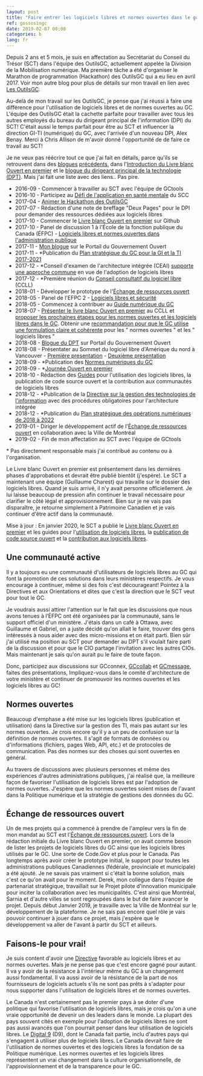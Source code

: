 ```yaml
---
layout: post
title: "Faire entrer les logiciels libres et normes ouvertes dans le gouvernement du Canada"
ref: gossosingc
date: 2019-02-07 00:00
categories: b
lang: fr
---
```


Depuis 2 ans et 5 mois, je suis en affectation au Secrétariat du Conseil du Trésor (SCT) dans l'équipe des OutilsGC, actuellement appelée la Division de la Mobilisation numérique. Ma première tâche a été d'organiser le Marathon de programmation (Hackathon) des OutilsGC qui a eu lieu en avril 2017. Voir mon autre blog pour plus de détails sur mon travail en lien avec [Les OutilsGC](../../../2019/02/06/Les-outilsgc.html).

Au-delà de mon travail sur les OutilsGC, je pense que j'ai réussi à faire une différence pour l'utilisation de logiciels libres et de normes ouvertes au GC. L'équipe des OutilsGC était la cachette parfaite pour travailler avec tous les autres employés du bureau du dirigeant principal de l'information (DPI) du SCT! C'était aussi le temps parfait pour être au SCT et influencer la direction GI-TI (numérique) du GC, avec l'arrivée d'un nouveau DPI, Alex Benay. Merci à Chris Allison de m'avoir donné l'opportunité de de faire ce travail au SCT!

Je ne veux pas réécrire tout ce que j'ai fait en détails, parce qu'ils se retrouvent dans des [blogues](https://smellems.github.io/b/2016/09/13/Developpement-engagement-communaut%C3%A9-logiciels-libres.html) [précédents](https://ouvert.canada.ca/fr/blogue/logiciels-libres-normes-ouvertes-au-gouvernement-du-canada), dans l'[Introduction du Livre blanc Ouvert en premier](https://github.com/canada-ca/Open_First_Whitepaper/blob/master/fr/1_Introduction.md) et le [blogue du dirigeant principal de la technologie (DPT)](https://ouvert.canada.ca/fr/blog/louverture-element-fondamental-dun-gouvernement-numerique). Mais j'ai fait une liste avec des liens.. Pas pire.

- 2016-09 - Commencer à travailler au SCT avec l'équipe de GCtools
- 2016-10 - Participez au [Défi de l'application en santé mentale](https://github.com/smellems/cscmhapp) du SCC
- 2017-04 - [Animer le Hackathon des OutilsGC](https://www.pscp.tv/GCcollab/)
- 2017-07 - Rédaction d'une note de breffage "Deux Pages" pour le DPI pour demander des ressources dédiées aux logiciels libres
- 2017-10 - Commencer le [Livre blanc Ouvert en premier](https://github.com/canada-ca/Open_First_Whitepaper) sur Github
- 2017-10 - Panel de discussion 1 à l'École de la fonction publique du Canada (ÉFPC) - [Logiciels libres et normes ouvertes dans l'administration publique](https://www.csps-efpc.gc.ca/events/oss/index-fra.aspx)
- 2017-11 - [Mon blogue](https://ouvert.canada.ca/fr/blogue/logiciels-libres-normes-ouvertes-au-gouvernement-du-canada) sur le Portail du Gouvernement Ouvert
- 2017-11 - *Publication du [Plan stratégique du GC pour la GI et la TI 2017-2021](https://www.canada.ca/fr/secretariat-conseil-tresor/services/technologie-information/plan-strategique-2017-2021.html)
- 2017-12 - *Conseil d'examen de l'architecture intégrée (CEAI) [supporte une approche commune](http://www.gcpedia.gc.ca/gcwiki/images/9/98/GC_EARB_2017-12-14_Record_of_Discussion.pdf) en vue de l'adoption de logiciels libres
- 2017-12 - *Première réunion du [Conseil consultatif du logiciel libre](https://github.com/canada-ca/OS-Advisory_Conseil-SO) (CCLL)
- 2018-01 - Développer le prototype de l'[Échange de ressources ouvert](https://canada-ca.github.io/ore-ero/accueil.html)
- 2018-05 - Panel de l'EFPC 2 - [Logiciels libres et sécurité](https://www.csps-efpc.gc.ca/events/ossas/index-fra.aspx)
- 2018-05 - Commencez à contribuer au [Guide numérique du GC](https://canada-ca.github.io/digital-playbook-guide-numerique/fr/apercu.html)
- 2018-07 - [Présenter le livre blanc Ouvert en premier](https://github.com/canada-ca/OS-Advisory_Conseil-SO/blob/master/en/Resources/Open_First_Whitepaper.md) au CCLL et [proposer les prochaines étapes pour les normes ouvertes et les logiciels libres dans le GC](https://github.com/canada-ca/OS-Advisory_Conseil-SO/blob/master/en/Resources/Open_Standards_OSS_GC.md). Obtenir une [recommandation pour que le GC utilise une formulation claire et cohérente](https://github.com/canada-ca/OS-Advisory_Conseil-SO/blob/master/fr/Rencontres/2018-07-18.md#normes-relatives-au-num%C3%A9rique) pour les " normes ouvertes " et les " logiciels libres "
- 2018-08 - [Blogue du DPT](https://ouvert.canada.ca/fr/blog/louverture-element-fondamental-dun-gouvernement-numerique) sur Portail du Gouvernement Ouvert
- 2018-08 - Présentater au Sommet du logiciel libre d'Amérique du nord à Vancouver - [Première presentation](https://events.linuxfoundation.org/wp-content/uploads/2017/11/BoF-Using-OSS-to-Build-the-Digital-Workspace-for-the-Government-of-Canada-S%C3%A9bastien-Lemay-Treasury-Board-of-Canada-Secretariat.pdf) - [Deuxième presentation](https://events.linuxfoundation.org/wp-content/uploads/2017/11/Open-Standards-and-Open-Source-Software-in-the-Government-of-Canada-S%C3%A9bastien-Lemay-Treasury-Board-of-Canada-Secretariat.pdf)
- 2018-09 - *Publication des [Normes numériques du GC](https://www.canada.ca/fr/gouvernement/fonctionpublique/modernisation/normes-numeriques-gouvernement-canada.html)
- 2018-09 - *[Journée Ouvert en premier](https://canada-ca.github.io/ofd-joep/fr/journee-ouvert-en-premier-agenda.html)
- 2018-10 - Rédaction des [Guides](https://github.com/canada-ca/open-source-logiciel-libre#logiciels-libres) pour l'utilisation des logiciels libres, la publication de code source ouvert et la contribution aux communautés de logiciels libres
- 2018-12 - *Publication de la [Directive sur la gestion des technologies de l'information](https://www.tbs-sct.gc.ca/pol/doc-fra.aspx?id=15249#claC.2.3.8) avec des procédures obligatoires pour l'architecture intégrée
- 2018-12 - *Publication du [Plan stratégique des opérations numériques de 2018 à 2022](https://www.canada.ca/fr/gouvernement/systeme/gouvernement-numerique/plan-strategique-operations-numerique-2018-2022.html)
- 2019-01 - Diriger le développement actif de l'[Échange de ressources ouvert](https://github.com/canada-ca/ore-ero/) en collaboration avec la Ville de Montréal
- 2019-02 - Fin de mon affectation au SCT avec l'équipe de GCtools

\* Pas directement responsable mais j'ai contribué au contenu ou à l'organisation.

Le Livre blanc Ouvert en premier est présentement dans les dernières phases d'approbations et devrait être publié bientôt (j'espère). Le SCT a maintenant une équipe (Guillaume Charest) qui travaille sur le dossier des logiciels libres. Quand je suis arrivé, il n'y avait personne officiellement. Je lui laisse beaucoup de pression afin continuer le travail nécessaire pour clarifier le côté légal et approvisionnement. Bien sur je ne vais pas disparaître, je retourne simplement à Patrimoine Canadien et je vais continuer d'être actif dans la communauté.

Mise à jour : En janvier 2020, le SCT a publié le [Livre blanc Ouvert en premier](https://www.canada.ca/fr/gouvernement/systeme/gouvernement-numerique/logiciels-libres/livre-blanc-ouvert-premier.html) et les guides pour l'[utilisation de logiciels libres](https://www.canada.ca/fr/gouvernement/systeme/gouvernement-numerique/logiciels-libres/guide-pour-lutilisation-de-logiciels-libres.html), la [publication de code source ouvert](https://www.canada.ca/fr/gouvernement/systeme/gouvernement-numerique/logiciels-libres/guide-pour-la-publication-du-code-source-libre.html) et la [contribution aux logiciels libres](https://www.canada.ca/fr/gouvernement/systeme/gouvernement-numerique/logiciels-libres/guide-de-contribution-aux-logiciels-libres.html).

## Une communauté active

Il y a toujours eu une communauté d'utilisateurs de logiciels libres au GC qui font la promotion de ces solutions dans leurs ministères respectifs. Je vous encourage à continuer, même si des fois c'est décourageant! Pointez à la Directives et aux Orientations et dites que c'est la direction que le SCT veut pour tout le GC.

Je voudrais aussi attirer l'attention sur le fait que les discussions que nous avons tenues à l‘ÉFPC ont été organisées par la communauté, sans le support officiel d'un ministère. J'étais dans un café à Ottawa, avec Guillaume et Gabriel, on a juste décidé qu'on allait le faire, trouver des gens intéressés à nous aider avec des micro-missions et on était parti. Bien sûr j'ai utilisé ma position au SCT pour demander au DPT s'il voulait faire parti de la discussion et pour que le CIO partage l'invitation avec les autres CIOs. Mais maintenant je sais qu'on aurait pu le faire de toute façon.

Donc, participez aux discussions sur GCconnex, [GCcollab](https://gccollab.ca/splash/) et [GCmessage](https://message.gccollab.ca/), faites des présentations, Impliquez-vous dans le comité d'architecture de votre ministère et continuer de promouvoir les normes ouvertes et les logiciels libres au GC!

## Normes ouvertes

Beaucoup d'emphase a été mise sur les logiciels libres (publication et utilisation) dans la Directive sur la gestion des TI, mais pas autant sur les normes ouvertes. Je crois encore qu'il y a un peu de confusion sur la définition de normes ouvertes. Il s'agit de formats de données ou d'informations (fichiers, pages Web, API, etc.) et de protocoles de communication. Pas des normes sur des choses qui sont ouvertes en général.

Au travers de discussions avec plusieurs personnes et même des expériences d'autres administrations publiques, j'ai réalisé que, la meilleure façon de favoriser l'utilisation de logiciels libres est par l'adoption de normes ouvertes. J'espère que les normes ouvertes soient mises de l'avant dans la Politique numérique et la stratégie de gestions des données du GC.

## Échange de ressources ouvert

Un de mes projets qui a commencé à prendre de l'ampleur vers la fin de mon mandat au SCT est l'[Échange de ressources ouvert](https://canada-ca.github.io/ore-ero/accueil.html). Lors de la rédaction initiale du Livre blanc Ouvert en premier, on avait comme besoin de lister les projets de logiciels libres du GC ainsi que les logiciels libres utilisés par le GC. Une sorte de Code.Gov et plus pour le Canada. Pas longtemps après avoir créer le prototype initial, le support pour toutes les administrations publiques Canadiennes (fédérale, provinciale et municipale) a été ajouté. Je ne savais pas vraiment si c'était la bonne solution, mais c'est ce qu'on avait pour le moment. Derek, mon collègue dans l'équipe de partenariat stratégique, travaillait sur le Projet pilote d'innovation municipale pour inciter la collaboration avec les municipalités. C'est ainsi que Montréal, Sarnia et d'autre villes se sont regroupées dans le but de faire avancer le projet. Depuis début Janvier 2019, je travaille avec la Ville de Montréal sur le développement de la plateforme. Je ne sais pas encore quel rôle je vais pouvoir continuer à jouer dans ce projet, mais j'espère que le développement va aller de l'avant à partir du SCT et ailleurs.

## Faisons-le pour vrai!

Je suis content d'avoir une [Directive](https://www.tbs-sct.gc.ca/pol/doc-fra.aspx?id=15249#claC.2.3.8) favorable au logiciels libres et au normes ouvertes. Mais je ne pense pas que c'est encore gagné pour autant. Il va y avoir de la résistance à l'intérieur même du GC à un changement aussi fondamental. Il va aussi avoir de la résistance de la part de nos fournisseurs de logiciels actuels s'ils ne sont pas prêts à s'adapter pour nous supporter dans l'utilisation de logiciels libres et de normes ouvertes.

Le Canada n'est certainement pas le premier pays à se doter d'une politique qui favorise l'utilisation de logiciels libres, mais je crois qu'on a une vraie opportunité de devenir un des leaders dans le monde. La plupart des pays souvent cités en exemple pour l'adoption de logiciels libres ne sont pas aussi avancés que l'on pourrait penser dans leur utilisation de logiciels libres. Le [Digital 9](https://www.canada.ca/fr/secretariat-conseil-tresor/nouvelles/2018/11/le-canada-souhaite-la-bienvenue-a-de-nouvelles-nations-chefs-de-file-du-numerique-au-sein-du-groupe-numerique9.html) (D9), dont le Canada fait partie, inclu d'autres pays qui s'engagent à utiliser plus de logiciels libres. Le Canada devrait faire de l'utilisation de normes ouvertes et des logiciels libres la fondation de sa Politique numérique. Les normes ouvertes et les logiciels libres représentent un vrai changement dans la culture organisationnelle, de l'approvisionnement et de la transparence pour le GC.
